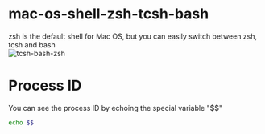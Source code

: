 # mac-os-shell-zsh-tcsh-bash
zsh is the default shell for Mac OS, but you can easily switch between zsh, tcsh and bash<br>
![tcsh-bash-zsh](https://github.com/danielurra/mac-os-shell-zsh-tcsh-bash/assets/51704179/ab67eaba-c589-4adf-b77b-c7d66c48ca7e)<br>
# Process ID
You can see the process ID by echoing the special variable "$$"<br>
```bash
echo $$
```


